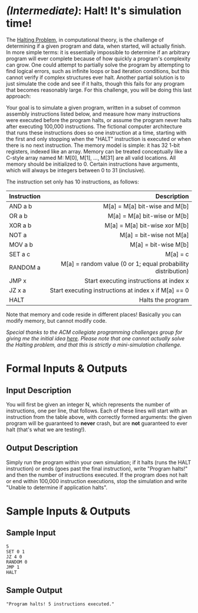 # [](#IntermediateIcon) *(Intermediate)*: Halt! It's simulation time!

The [Halting Problem](http://en.wikipedia.org/wiki/Halting_problem), in computational theory, is the challenge of determining if a given program and data, when started, will actually finish. In more simple terms: it is essentially impossible to determine if an arbitrary program will ever complete because of how quickly a program's complexity can grow. One could attempt to partially solve the program by attempting to find logical errors, such as infinite loops or bad iteration conditions, but this cannot verify if complex structures ever halt. Another partial solution is to just simulate the code and see if it halts, though this fails for any program that becomes reasonably large. For this challenge, you will be doing this last approach:

Your goal is to simulate a given program, written in a subset of common assembly instructions listed below, and measure how many instructions were executed before the program halts, or assume the program never halts after executing 100,000 instructions. The fictional computer architecture that runs these instructions does so one instruction at a time, starting with the first and only stopping when the "HALT" instruction is executed or when there is no next instruction. The memory model is simple: it has 32 1-bit registers, indexed like an array. Memory can be treated conceptually like a C-style array named M: M[0], M[1], ..., M[31] are all valid locations. All memory should be initialized to 0. Certain instructions have arguments, which will always be integers between 0 to 31 (inclusive).

The instruction set only has 10 instructions, as follows:

| Instruction   | Description    |
|:-----------|------------:|
| AND a b	| M[a] = M[a] bit-wise and M[b]
| OR a b	| M[a] = M[a] bit-wise or M[b]
| XOR a b	| M[a] = M[a] bit-wise xor M[b]
| NOT a     | M[a] = bit-wise not M[a]
| MOV a b	| M[a] = bit-wise M[b]
| SET a c	| M[a] = c
| RANDOM a	| M[a] = random value (0 or 1; equal probability distribution)
| JMP x	    | Start executing instructions at index x
| JZ x a	| Start executing instructions at index x if M[a] == 0
| HALT	    | Halts the program

Note that memory and code reside in different places! Basically you can modify memory, but cannot modify code.

*Special thanks to the ACM collegiate programming challenges group for giving me the initial idea [here](https://icpcarchive.ecs.baylor.edu/index.php?option=com_onlinejudge&Itemid=8&category=12&page=show_problem&problem=945). Please note that one cannot actually solve the Halting problem, and that this is strictly a mini-simulation challenge.*

# Formal Inputs & Outputs
## Input Description

You will first be given an integer N, which represents the number of instructions, one per line, that follows. Each of these lines will start with an instruction from the table above, with correctly formed arguments: the given program will be guaranteed to **never** crash, but are **not** guaranteed to ever halt (that's what we are testing!).

## Output Description

Simply run the program within your own simulation; if it halts (runs the HALT instruction) or ends (goes past the final instruction), write "Program halts!" and then the number of instructions executed. If the program does not halt or end within 100,000 instruction executions, stop the simulation and write "Unable to determine if application halts".

# Sample Inputs & Outputs
## Sample Input

    5
    SET 0 1
    JZ 4 0
    RANDOM 0
    JMP 1
    HALT

## Sample Output

    "Program halts! 5 instructions executed."
